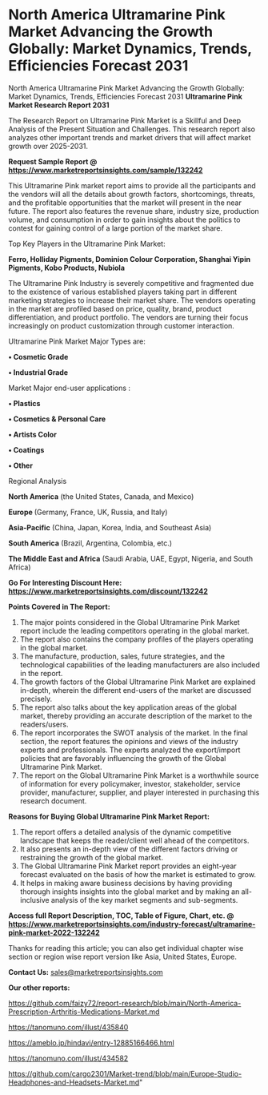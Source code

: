 # North America Ultramarine Pink Market Advancing the Growth Globally: Market Dynamics, Trends, Efficiencies Forecast 2031
North America Ultramarine Pink Market Advancing the Growth Globally: Market Dynamics, Trends, Efficiencies Forecast 2031
<strong>Ultramarine Pink Market Research Report 2031</strong>

The Research Report on Ultramarine Pink Market is a Skillful and Deep Analysis of the Present Situation and Challenges. This research report also analyzes other important trends and market drivers that will affect market growth over 2025-2031.

<strong>Request Sample Report @ <a href=https://www.marketreportsinsights.com/sample/132242>https://www.marketreportsinsights.com/sample/132242</a></strong>

This Ultramarine Pink market report aims to provide all the participants and the vendors will all the details about growth factors, shortcomings, threats, and the profitable opportunities that the market will present in the near future. The report also features the revenue share, industry size, production volume, and consumption in order to gain insights about the politics to contest for gaining control of a large portion of the market share.

Top Key Players in the Ultramarine Pink Market:

<strong>Ferro, Holliday Pigments, Dominion Colour Corporation, Shanghai Yipin Pigments, Kobo Products, Nubiola</strong>

The Ultramarine Pink Industry is severely competitive and fragmented due to the existence of various established players taking part in different marketing strategies to increase their market share. The vendors operating in the market are profiled based on price, quality, brand, product differentiation, and product portfolio. The vendors are turning their focus increasingly on product customization through customer interaction.

Ultramarine Pink Market Major Types are:

<strong>• Cosmetic Grade

• Industrial Grade</strong>

Market Major end-user applications :

<strong>• Plastics

• Cosmetics & Personal Care

• Artists Color

• Coatings

• Other</strong>

Regional Analysis

</u><strong><b>North America</b></strong> (the United States, Canada, and Mexico)

<strong><b>Europe </b></strong>(Germany, France, UK, Russia, and Italy)

<strong><b>Asia-Pacific</b></strong> (China, Japan, Korea, India, and Southeast Asia)

<strong><b>South America</b></strong> (Brazil, Argentina, Colombia, etc.)

<strong><b>The Middle East and Africa</b></strong> (Saudi Arabia, UAE, Egypt, Nigeria, and South Africa)

<strong>Go For Interesting Discount Here: <a href=https://www.marketreportsinsights.com/discount/132242>https://www.marketreportsinsights.com/discount/132242</a></strong>

<strong>Points Covered in The Report:</strong>
<ol>
  <li>The major points considered in the Global Ultramarine Pink Market report include the leading competitors operating in the global market.</li>
  <li>The report also contains the company profiles of the players operating in the global market.</li>
  <li>The manufacture, production, sales, future strategies, and the technological capabilities of the leading manufacturers are also included in the report.</li>
  <li>The growth factors of the Global Ultramarine Pink Market are explained in-depth, wherein the different end-users of the market are discussed precisely.</li>
  <li>The report also talks about the key application areas of the global market, thereby providing an accurate description of the market to the readers/users.</li>
  <li>The report incorporates the SWOT analysis of the market. In the final section, the report features the opinions and views of the industry experts and professionals. The experts analyzed the export/import policies that are favorably influencing the growth of the Global Ultramarine Pink Market.</li>
  <li>The report on the Global Ultramarine Pink Market is a worthwhile source of information for every policymaker, investor, stakeholder, service provider, manufacturer, supplier, and player interested in purchasing this research document.</li>
</ol>
<strong>Reasons for Buying Global Ultramarine Pink Market Report:</strong>

<ol>
  <li>The report offers a detailed analysis of the dynamic competitive landscape that keeps the reader/client well ahead of the competitors.</li>
  <li>It also presents an in-depth view of the different factors driving or restraining the growth of the global market.</li>
  <li>The Global Ultramarine Pink Market report provides an eight-year forecast evaluated on the basis of how the market is estimated to grow.</li>
  <li>It helps in making aware business decisions by having providing thorough insights insights into the global market and by making an all-inclusive analysis of the key market segments and sub-segments.</li>
</ol>
<strong>Access full Report Description, TOC, Table of Figure, Chart, etc. @ <a href=https://www.marketreportsinsights.com/industry-forecast/ultramarine-pink-market-2022-132242>https://www.marketreportsinsights.com/industry-forecast/ultramarine-pink-market-2022-132242</a></strong>


Thanks for reading this article; you can also get individual chapter wise section or region wise report version like Asia, United States, Europe.

<strong>Contact Us:</strong>
sales@marketreportsinsights.com

<strong>Our other reports:</strong>

<a href=https://github.com/faizy72/report-research/blob/main/North-America-Prescription-Arthritis-Medications-Market.md>https://github.com/faizy72/report-research/blob/main/North-America-Prescription-Arthritis-Medications-Market.md</a>

<a href=https://tanomuno.com/illust/435840>https://tanomuno.com/illust/435840</a>

<a href=https://ameblo.jp/hindavi/entry-12885166466.html>https://ameblo.jp/hindavi/entry-12885166466.html</a>

<a href=https://tanomuno.com/illust/434582>https://tanomuno.com/illust/434582</a>

<a href=https://github.com/cargo2301/Market-trend/blob/main/Europe-Studio-Headphones-and-Headsets-Market.md>https://github.com/cargo2301/Market-trend/blob/main/Europe-Studio-Headphones-and-Headsets-Market.md</a>"
